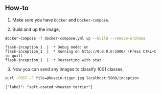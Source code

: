 ## How-to

1. Make sure you have `Docker` and `Docker-compose`.

2. Build and up the image,
```bash
docker-compose -f docker-compose.yml up --build --remove-orphans
```
```text
flask-inception_1  |  * Debug mode: on
flask-inception_1  |  * Running on http://0.0.0.0:5000/ (Press CTRL+C to quit)
flask-inception_1  |  * Restarting with stat
```

3. Now you can send any images to classify 1001 classes,
```bash
curl -POST -F file=@husein-tiger.jpg localhost:5000/inception
```
```text
{"label": "soft-coated wheaten terrier"}
```
